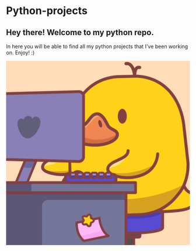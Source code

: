 # Python-projects

## Hey there! Welcome to my python repo.

In here you will be able to find all my python projects that I've been working on. Enjoy! :)

![alt text](Images/giphy.gif)